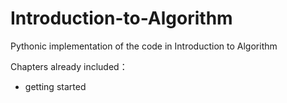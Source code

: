 # Introduction-to-Algorithm
Pythonic implementation of the code in Introduction to Algorithm

Chapters already included：
- getting started
